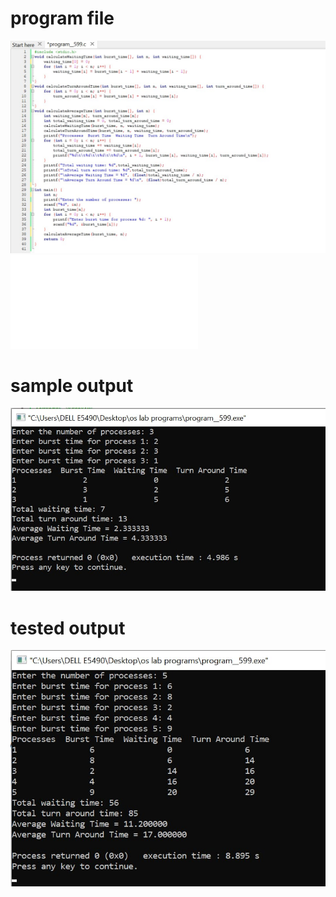 # program file
![program file](PROGRAM1A.jpeg)
![program file](fcfs1.c)

# sample output
![sample output](PROGRAM1ASAMPLEOUTPUT.jpeg)

# tested output
![tested output](PROGRAM1AOUTPUT.jpeg)
